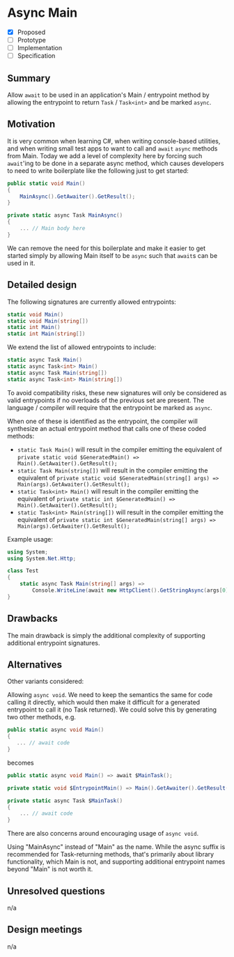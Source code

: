 # Async Main

* [x] Proposed
* [ ] Prototype
* [ ] Implementation
* [ ] Specification

## Summary
[summary]: #summary

Allow `await` to be used in an application's Main / entrypoint method by allowing the entrypoint to return `Task` / `Task<int>` and be marked `async`.

## Motivation
[motivation]: #motivation

It is very common when learning C#, when writing console-based utilities, and when writing small test apps to want
to call and `await` `async` methods from Main.  Today we add a level of complexity here by forcing such `await`'ing to be
done in a separate async method, which causes developers to need to write boilerplate like the following just to get
started:

```csharp
public static void Main()
{
    MainAsync().GetAwaiter().GetResult();
}

private static async Task MainAsync()
{
    ... // Main body here
}
```

We can remove the need for this boilerplate and make it easier to get started simply by allowing Main itself to be
`async` such that `await`s can be used in it.

## Detailed design
[design]: #detailed-design

The following signatures are currently allowed entrypoints:

```csharp
static void Main()
static void Main(string[])
static int Main()
static int Main(string[])
```

We extend the list of allowed entrypoints to include:

```csharp
static async Task Main()
static async Task<int> Main()
static async Task Main(string[])
static async Task<int> Main(string[])
```

To avoid compatibility risks, these new signatures will only be considered as valid entrypoints if no overloads of the previous set are present.
The language / compiler will require that the entrypoint be marked as `async`.

When one of these is identified as the entrypoint, the compiler will synthesize an actual entrypoint method that calls one of these coded methods:
- ```static Task Main()``` will result in the compiler emitting the equivalent of ```private static void $GeneratedMain() => Main().GetAwaiter().GetResult();```
- ```static Task Main(string[])``` will result in the compiler emitting the equivalent of ```private static void $GeneratedMain(string[] args) => Main(args).GetAwaiter().GetResult();```
- ```static Task<int> Main()``` will result in the compiler emitting the equivalent of ```private static int $GeneratedMain() => Main().GetAwaiter().GetResult();```
- ```static Task<int> Main(string[])``` will result in the compiler emitting the equivalent of ```private static int $GeneratedMain(string[] args) => Main(args).GetAwaiter().GetResult();```

Example usage:

```csharp
using System;
using System.Net.Http;

class Test
{
    static async Task Main(string[] args) =>
	    Console.WriteLine(await new HttpClient().GetStringAsync(args[0]));
}
```

## Drawbacks
[drawbacks]: #drawbacks

The main drawback is simply the additional complexity of supporting additional entrypoint signatures.

## Alternatives
[alternatives]: #alternatives

Other variants considered:

Allowing `async void`.  We need to keep the semantics the same for code calling it directly, which would then make it difficult for a generated entrypoint to call it (no Task returned).  We could solve this by generating two other methods, e.g.

```csharp
public static async void Main()
{
   ... // await code
}
```

becomes

```csharp
public static async void Main() => await $MainTask();

private static void $EntrypointMain() => Main().GetAwaiter().GetResult();

private static async Task $MainTask()
{
    ... // await code
}
```

There are also concerns around encouraging usage of `async void`.

Using "MainAsync" instead of "Main" as the name.  While the async suffix is recommended for Task-returning methods, that's primarily about library functionality, which Main is not, and supporting additional entrypoint names beyond "Main" is not worth it.

## Unresolved questions
[unresolved]: #unresolved-questions

n/a

## Design meetings

n/a
